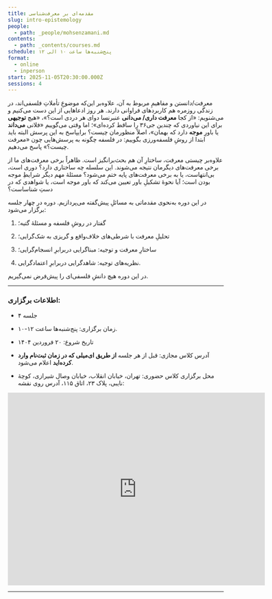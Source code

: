 ```yaml
---
title: مقدمه‌ای بر معرفت‌شناسی
slug: intro-epistemology
people:
  - path: _people/mohsenzamani.md
contents:
  - path: _contents/courses.md
schedule: پنج‌شنبه‌ها ساعت ۱۰ الی ۱۲
format:
  - online
  - inperson
start: 2025-11-05T20:30:00.000Z
sessions: 4
---
```



معرفت/دانستن و مفاهیمِ مربوط به آن، علاوه‌بر این‌که موضوعِ تأملاتِ فلسفی‌اند، در زندگی روزمره هم کاربردهای فراوانی دارند. هر
روز ادعاهایی از این دست می‌کنیم و می‌شنویم: «از کجا **معرفت داری/ می‌دانی** عنبرنسا دوای هر دردی است؟»، «هیچ **توجیهی** برای این نیاوردی که چندین جی۳۶ را ساقط کرده‌ای»؛ اما وقتی می‌‌گوییم «فلانی **می‌داند** یا باورِ **موجه** دارد که بهمان»، اصلاً منظورمان چیست؟ برایپاسخ به این پرسش البته باید ابتدا از روشِ فلسفه‌ورزی بگوییم: در فلسفه چگونه به پرسش‌هایی چون «معرفت چیست؟» پاسخ می‌دهیم. 

علاوه‌بر چیستی معرفت، ساختارِ آن‌ هم بحث‌برانگیز است. ظاهراً برخی معرفت‌های ما از برخی معرفت‌های دیگرمان نتیجه می‌شوند. این
سلسله چه ساختاری دارد؟ دوری است، بی‌انتهاست، یا به برخی معرفت‌های پایه ختم می‌شود؟ مسئلۀ مهم دیگر شرایطِ موجه بودن است؛ آیا نحوۀ تشکیلِ باور تعیین می‌کند که باور موجه است، یا شواهدی که در دست‌ِ شناساست؟

در این دوره به‌نحوی مقدماتی به مسائلِ پیش‌گفته می‌پردازیم. دوره در چهار جلسه برگزار می‌شود:

1.    گفتار در روشِ فلسفه و مسئلۀ گتیه؛

2.    تحلیلِ معرفت با شرطی‌های خلاف‌واقع و گریزی به شک‌گرایی؛

3.    ساختارِ معرفت و توجیه: مبناگرایی دربرابرِ انسجام‌گرایی؛ 

4.    نظریه‌های توجیه: شاهد‌گرایی دربرابرِ اعتمادگرایی.

در این دوره هیچ دانشِ فلسفی‌ای را پیش‌فرض نمی‌گیریم.

***

### اطلاعات برگزاری:

- ۴ جلسه

- زمان برگزاری: پنج‌شنبه‌ها ساعت ۱۲-۱۰. 

- تاریخ شروع: ۲۰ فروردین ۱۴۰۴

- آدرس کلاس مجازی: قبل از هر جلسه **از طریق ای‌میلی که در زمان ثبت‌نام وارد کرده‌اید** اعلام می‌شود. 

- محل برگزاری کلاس حضوری: تهران، خیابان انقلاب، خیابان وصال شیرازی، کوچهٔ نایبی، پلاک ۲۳، اتاق ۱۱۵، آدرس روی نقشه: 

<iframe src="https://www.google.com/maps/embed?pb=!1m17!1m12!1m3!1d3239.9701159679107!2d51.400496999999994!3d35.702352999999995!2m3!1f0!2f0!3f0!3m2!1i1024!2i768!4f13.1!3m2!1m1!2zMzXCsDQyJzA4LjUiTiA1McKwMjQnMDEuOCJF!5e0!3m2!1sen!2s!4v1727792460938!5m2!1sen!2s" width="600" height="450" style="border:0;" allowfullscreen="" loading="lazy" referrerpolicy="no-referrer-when-downgrade"></iframe>


***
<br>
